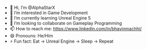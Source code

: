 - 👋 Hi, I’m @AlphaStarX
- 👀 I’m interested in Game Development
- 🌱 I’m currently learning Unreal Engine 5
- 💞️ I’m looking to collaborate on Gameplay Programming
- 📫 How to reach me: https://www.linkedin.com/in/bhavinmachhi/
- 😄 Pronouns: He/Him
- ⚡ Fun fact: Eat -> Unreal Engine -> Sleep -> Repeat

<!---
AlphaStarX/AlphaStarX is a ✨ special ✨ repository because its `README.md` (this file) appears on your GitHub profile.
You can click the Preview link to take a look at your changes.
--->
